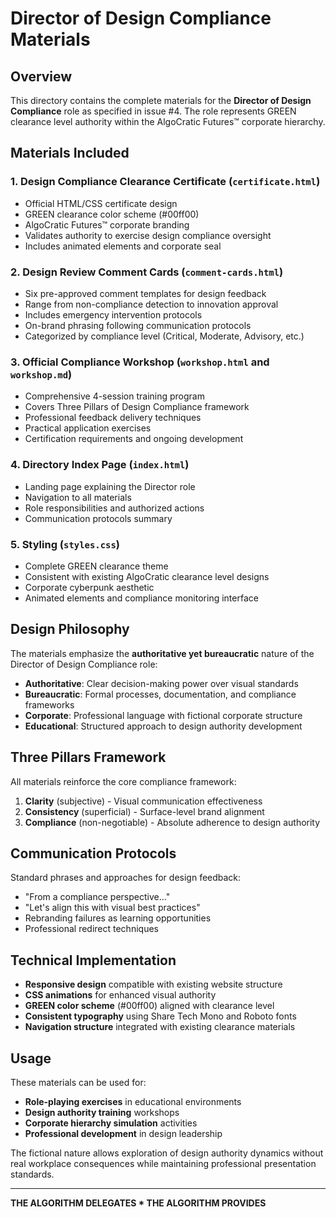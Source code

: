 # Director of Design Compliance Materials

## Overview

This directory contains the complete materials for the **Director of Design Compliance** role as specified in issue #4. The role represents GREEN clearance level authority within the AlgoCratic Futures™ corporate hierarchy.

## Materials Included

### 1. Design Compliance Clearance Certificate (`certificate.html`)
- Official HTML/CSS certificate design
- GREEN clearance color scheme (#00ff00)
- AlgoCratic Futures™ corporate branding
- Validates authority to exercise design compliance oversight
- Includes animated elements and corporate seal

### 2. Design Review Comment Cards (`comment-cards.html`)
- Six pre-approved comment templates for design feedback
- Range from non-compliance detection to innovation approval
- Includes emergency intervention protocols
- On-brand phrasing following communication protocols
- Categorized by compliance level (Critical, Moderate, Advisory, etc.)

### 3. Official Compliance Workshop (`workshop.html` and `workshop.md`)
- Comprehensive 4-session training program
- Covers Three Pillars of Design Compliance framework
- Professional feedback delivery techniques
- Practical application exercises
- Certification requirements and ongoing development

### 4. Directory Index Page (`index.html`)
- Landing page explaining the Director role
- Navigation to all materials
- Role responsibilities and authorized actions
- Communication protocols summary

### 5. Styling (`styles.css`)
- Complete GREEN clearance theme
- Consistent with existing AlgoCratic clearance level designs
- Corporate cyberpunk aesthetic
- Animated elements and compliance monitoring interface

## Design Philosophy

The materials emphasize the **authoritative yet bureaucratic** nature of the Director of Design Compliance role:

- **Authoritative**: Clear decision-making power over visual standards
- **Bureaucratic**: Formal processes, documentation, and compliance frameworks
- **Corporate**: Professional language with fictional corporate structure
- **Educational**: Structured approach to design authority development

## Three Pillars Framework

All materials reinforce the core compliance framework:

1. **Clarity** (subjective) - Visual communication effectiveness
2. **Consistency** (superficial) - Surface-level brand alignment  
3. **Compliance** (non-negotiable) - Absolute adherence to design authority

## Communication Protocols

Standard phrases and approaches for design feedback:
- "From a compliance perspective..."
- "Let's align this with visual best practices"
- Rebranding failures as learning opportunities
- Professional redirect techniques

## Technical Implementation

- **Responsive design** compatible with existing website structure
- **CSS animations** for enhanced visual authority
- **GREEN color scheme** (#00ff00) aligned with clearance level
- **Consistent typography** using Share Tech Mono and Roboto fonts
- **Navigation structure** integrated with existing clearance materials

## Usage

These materials can be used for:
- **Role-playing exercises** in educational environments
- **Design authority training** workshops
- **Corporate hierarchy simulation** activities
- **Professional development** in design leadership

The fictional nature allows exploration of design authority dynamics without real workplace consequences while maintaining professional presentation standards.

---

**THE ALGORITHM DELEGATES * THE ALGORITHM PROVIDES**